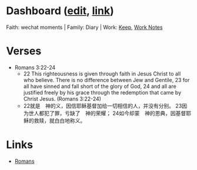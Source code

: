 # Dashboard ([edit](https://github.com/romans1212notes/romans1212notes.github.io/edit/master/README.md), [link](https://romans1212notes.github.io/))
Faith: wechat moments | Family: Diary | Work: [Keep](https://keep.google.com), [Work Notes](https://docs.google.com/)

# Verses
* Romans 3:22-24
  * 22 This righteousness is given through faith in Jesus Christ to all who believe. There is no difference between Jew and Gentile, 23 for all have sinned and fall short of the glory of God, 24 and all are justified freely by his grace through the redemption that came by Christ Jesus. (Romans 3:22-24) 
  *  22就是　神的义，因信耶稣基督加给一切相信的人，并没有分别。 23因为世人都犯了罪，亏缺了　神的荣耀； 24如今却蒙　神的恩典，因基督耶稣的救赎，就白白地称义。

# Links
* [Romans](https://www.bible.com/bible/111/ROM.3.cunpss?parallel=48)
